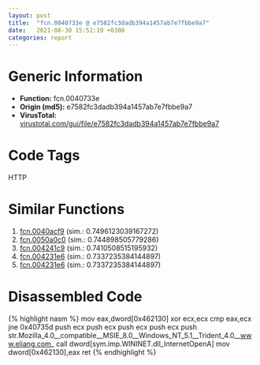 ```yaml
---
layout: post
title:  "fcn.0040733e @ e7582fc3dadb394a1457ab7e7fbbe9a7"
date:   2021-08-30 15:52:19 +0300
categories: report
---
```


# Generic Information
- **Function:** fcn.0040733e
- **Origin (md5):** e7582fc3dadb394a1457ab7e7fbbe9a7
- **VirusTotal:** [virustotal.com/gui/file/e7582fc3dadb394a1457ab7e7fbbe9a7][virustotal_ref]

# Code Tags
<span class="tag" id="HTTP">HTTP</span>


# Similar Functions

1. [fcn.0040acf9][similar_1_ref] (sim.: 0.7496123039167272)
2. [fcn.0050a0c0][similar_2_ref] (sim.: 0.744898505779286)
3. [fcn.004241c9][similar_3_ref] (sim.: 0.7410508515195932)
4. [fcn.004231e6][similar_4_ref] (sim.: 0.7337235384144897)
5. [fcn.004231e6][similar_5_ref] (sim.: 0.7337235384144897)


# Disassembled Code

{% highlight nasm %}
mov eax,dword[0x462130]
xor ecx,ecx
cmp eax,ecx
jne 0x40735d
push ecx
push ecx
push ecx
push ecx
push str.Mozilla_4.0__compatible__MSIE_8.0__Windows_NT_5.1__Trident_4.0__www.eliang.com_
call dword[sym.imp.WININET.dll_InternetOpenA]
mov dword[0x462130],eax
ret 
{% endhighlight %}


[similar_1_ref]: /report/fcn.0040acf9@4c2db4ba96e80258daff665d7d7a016a
[similar_2_ref]: /report/fcn.0050a0c0@e2ba7f10eb234338a49853c34d7d9c56
[similar_3_ref]: /report/fcn.004241c9@d96761eb00d2d97e2b6f5ffffed0b46a
[similar_4_ref]: /report/fcn.004231e6@835812ed365516de32516b9bf14b0450
[similar_5_ref]: /report/fcn.004231e6@368dd66411b8b6ce2bcd15b0e14af5c0
[virustotal_ref]: https://www.virustotal.com/gui/file/e7582fc3dadb394a1457ab7e7fbbe9a7